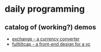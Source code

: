 # daily programming

## catalog of (working?) demos
- [exchange - a currency converter](http://woat.github.io/daily/exchange/index.html)
- [fulltiltcap - a front-end design for a vc](http://woat.github.io/daily/fulltiltcap/index.html)
